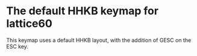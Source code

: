 # The default HHKB keymap for lattice60

This keymap uses a default HHKB layout, with the addition of GESC on the ESC key.

